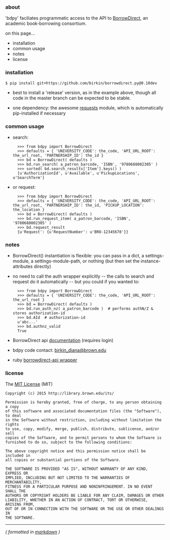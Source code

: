 ### about ###

'bdpy' faciliates programmatic access to the API to [BorrowDirect](http://www.borrowdirect.org), an academic book-borrowing consortium.

on this page...

- installation
- common usage
- notes
- license



### installation ###

    $ pip install git+https://github.com/birkin/borrowdirect.py@0.10dev

- best to install a 'release' version, as in the example above, though all code in the master branch can be expected to be stable.

- one dependency: the awesome [requests](http://docs.python-requests.org/en/latest/) module, which is automatically pip-installed if necessary



### common usage ###

- search:

        >>> from bdpy import BorrowDirect
        >>> defaults = { 'UNIVERSITY_CODE': the_code, 'API_URL_ROOT': the_url_root, 'PARTNERSHIP_ID': the_id }
        >>> bd = BorrowDirect( defaults )
        >>> bd.run_search( a_patron_barcode, 'ISBN', '9780688002305' )
        >>> sorted( bd.search_results['Item'].keys() )
        [u'AuthorizationId', u'Available', u'PickupLocations', u'SearchTerm']

- or request:

        >>> from bdpy import BorrowDirect
        >>> defaults = { 'UNIVERSITY_CODE': the_code, 'API_URL_ROOT': the_url_root, 'PARTNERSHIP_ID': the_id, 'PICKUP_LOCATION': the_location }
        >>> bd = BorrowDirect( defaults )
        >>> bd.run_request_item( a_patron_barcode, 'ISBN', '9780688002305' )
        >>> bd.request_result
        {u'Request': {u'RequestNumber': u'BRO-12345678'}}



### notes ###

- BorrowDirect() instantiation is flexible: you can pass in a dict, a settings-module, a settings-module-path, or nothing (but then set the instance-attributes directly)

- no need to call the auth wrapper explicitly -- the calls to search and request do it automatically -- but you could if you wanted to:

        >>> from bdpy import BorrowDirect
        >>> defaults = { 'UNIVERSITY_CODE': the_code, 'API_URL_ROOT': the_url_root }
        >>> bd = BorrowDirect( defaults )
        >>> bd.run_auth_nz( a_patron_barcode )  # performs authN/Z & stores authorization-id
        >>> bd.AId  # authorization-id
        u'abc...'
        >>> bd.authnz_valid
        True

- BorrowDirect api [documentation](http://borrowdirect.pbworks.com/w/page/83351110/Web%20Services%20Documentation) (requires login)

- bdpy code contact: birkin_diana@brown.edu

- ruby [borrowdirect-api wrapper](https://github.com/jrochkind/borrow_direct)



### license ###

The [MIT License](http://opensource.org/licenses/MIT) (MIT)

    Copyright (c) 2015 http://library.brown.edu/its/

    Permission is hereby granted, free of charge, to any person obtaining a copy
    of this software and associated documentation files (the "Software"), to deal
    in the Software without restriction, including without limitation the rights
    to use, copy, modify, merge, publish, distribute, sublicense, and/or sell
    copies of the Software, and to permit persons to whom the Software is
    furnished to do so, subject to the following conditions:

    The above copyright notice and this permission notice shall be included in
    all copies or substantial portions of the Software.

    THE SOFTWARE IS PROVIDED "AS IS", WITHOUT WARRANTY OF ANY KIND, EXPRESS OR
    IMPLIED, INCLUDING BUT NOT LIMITED TO THE WARRANTIES OF MERCHANTABILITY,
    FITNESS FOR A PARTICULAR PURPOSE AND NONINFRINGEMENT. IN NO EVENT SHALL THE
    AUTHORS OR COPYRIGHT HOLDERS BE LIABLE FOR ANY CLAIM, DAMAGES OR OTHER
    LIABILITY, WHETHER IN AN ACTION OF CONTRACT, TORT OR OTHERWISE, ARISING FROM,
    OUT OF OR IN CONNECTION WITH THE SOFTWARE OR THE USE OR OTHER DEALINGS IN
    THE SOFTWARE.

---

_( formatted in [markdown](http://daringfireball.net/projects/markdown/) )_
